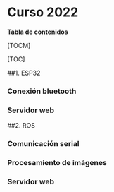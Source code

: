 # Curso 2022
**Tabla de contenidos**

[TOCM]

[TOC]

##1. ESP32
### Conexión bluetooth
### Servidor web
##2. ROS
### Comunicación serial
### Procesamiento de imágenes
### Servidor web
